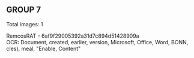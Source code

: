 ## GROUP 7
Total images: 1  

RemcosRAT - 6af9f29005392a31d7c894d51428909a  
OCR: Document, created, earlier, version, Microsoft, Office, Word, BONN, cles), meal, "Enable, Content"  


